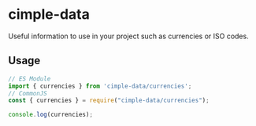 # cimple-data

Useful information to use in your project such as currencies or ISO codes.

## Usage

```javascript
// ES Module
import { currencies } from 'cimple-data/currencies';
// CommonJS
const { currencies } = require("cimple-data/currencies");

console.log(currencies);
```
